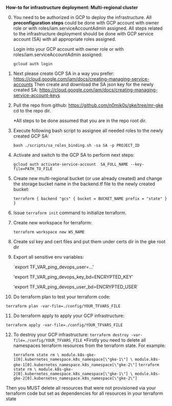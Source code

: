 **How-to for infrastructure deployment: Multi-regional cluster**

0. You need to be authorized in GCP to deploy the infrastructure.
   All **preconfiguration steps** could be done with GCP account with owner role
   or with roles/iam.serviceAccountAdmin assigned.
   All steps related to the infrastructure deployment should be done
   with GCP service account (SA) with all appropriate roles assigned.
   
   Login into your GCP account with owner role or with
   roles/iam.serviceAccountAdmin assigned:
   
    `gcloud auth login`
   
1. Next please create GCP SA in a way you prefer:
   https://cloud.google.com/iam/docs/creating-managing-service-accounts
   Then create and download the SA json key for the newly created SA:
   https://cloud.google.com/iam/docs/creating-managing-service-account-keys

2. Pull the repo from github:
   https://github.com/n0mik0s/gke/tree/mr-gke
   cd to the repo dir.
   
   *All steps to be done assumed that you are in the repo root dir.

3. Execute following bash script to assignee all needed roles to the newly
   created GCP SA:
   
   `bash ./scripts/sa_roles_binding.sh -sa SA -p PROJECT_ID`
   
4. Activate and switch to the GCP SA to perform next steps:
   
   `gcloud auth activate-service-account  SA_FULL_NAME --key-file=PATH_TO_FILE`
   
5. Create new multi-regional bucket (or use already created) and change the
   storage bucket name in the backend.tf file to the newly created bucket:
   
   `terraform {
     backend "gcs" {
       bucket = BUCKET_NAME
       prefix = "state"
     }
   }`
   
6. Issue `terraform init` command to initialize terraform.

7. Create new workspace for terraform:
   
   `terraform workspace new WS_NAME`
   
8. Create ssl key and cert files and put them under certs dir in the gke root dir

9. Export all sensitive env variables:
   
   `export TF_VAR_ping_devops_user=...'
   
   'export TF_VAR_ping_devops_key_bd=ENCRYPTED_KEY'
   
   'export TF_VAR_ping_devops_user_bd=ENCRYPTED_USER`

10. Do terraform plan to test your terraform code:
    
   `terraform plan -var-file=./config/YOUR_TFVARS_FILE`
    
11. Do terraform apply to apply your GCP infrastructure:
    
   `terraform apply -var-file=./config/YOUR_TFVARS_FILE`
    
12. To destroy your GCP infrastructure:
   `terraform destroy -var-file=./config/YOUR_TFVARS_FILE`
    *Firstly you need to delete all namespaces terraform resources from
    the terraform state. For example:
    
    `terraform state rm \
    module.k8s-gke-1[0].kubernetes_namespace.k8s_namespace[\"gke-1\"] \
    module.k8s-gke-1[0].kubernetes_namespace.k8s_namespace[\"gke-2\"]`
    `terraform state rm \
    module.k8s-gke-2[0].kubernetes_namespace.k8s_namespace[\"gke-1\"] \
    module.k8s-gke-2[0].kubernetes_namespace.k8s_namespace[\"gke-2\"]`
    
   Then you MUST delete all resources that were not provisioned via
   your terraform code but set as dependencies for all resources
   in your terraform state